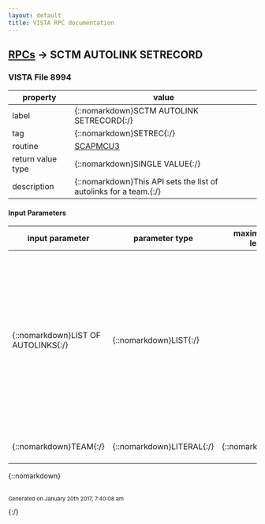 ```yaml
---
layout: default
title: VISTA RPC documentation
---
```




## [RPCs](TableOfContent.md) &#8594; SCTM AUTOLINK SETRECORD 



### VISTA File 8994 


 property | value 
--- | --- 
 label | {::nomarkdown}SCTM AUTOLINK SETRECORD{:/}
 tag | {::nomarkdown}SETREC{:/}
 routine | [SCAPMCU3](http://code.osehra.org/dox/Routine_SCAPMCU3_source.html)
 return value type | {::nomarkdown}SINGLE VALUE{:/}
 description | {::nomarkdown}This API sets the list of autolinks for a team.{:/}

#### Input Parameters

| input parameter | parameter type | maximum data length | required | description | 
| --- | --- | --- | --- | --- | 
| {::nomarkdown}LIST OF AUTOLINKS{:/} | {::nomarkdown}LIST{:/} |  | {::nomarkdown}true{:/} | {::nomarkdown}List of entities autolinked to the team.Each subscript in the array will have the following structure:Piece--------1- AutoLink Display Text2- Autolink Type3- AutoLink Entity IENNormally, the display text value is the .01 field but when more identifyinginformation is needed, then this string could contain more.{:/} | 
| {::nomarkdown}TEAM{:/} | {::nomarkdown}LITERAL{:/} | {::nomarkdown}20{:/} | {::nomarkdown}true{:/} | {::nomarkdown}Pointer to entry in Team file.{:/} | 

{::nomarkdown} <br/><br/><p style="font-size: 11px">Generated on January 20th 2017, 7:40:08 am</p>{:/}
